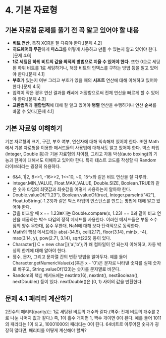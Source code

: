# 4. 기본 자료형

## 기본 자료형 문제를 풀기 전 꼭 알고 있어야 할 내용
- **비트 연산**, 특히 XOR을 잘 다뤄야 한다.[문제 4.2]
- **히드웨어와 무관**하게 **마스크**를 어떻게 사용하고 만들 수 있는지 알고 있어야 한다.[문제 4.6]
- **1로 세팅된 하위 비트의 값을 최적의 방법으로 지울 수 있어야 한다.** 또한 0으로 세팅된 하위 비트를 1로 세팅하거나, 해당 비트의 인덱스를 구하는 방법 등을 알고 있어야 한다.[문제 4.1]
- **부호**가 있는지 여부 그리고 부호가 있을 때의 **시프트** 연산에 대해 이해하고 있어야 한다.[문제 4.5]
- 입력이 작은 경우 연산 결과를 **캐시**에 저장함으로써 전체 연산을 빠르게 할 수 있어야 한다.[문제 4.3]
- **교환법칙**과 **결합법칙**에 대해 잘 알고 있어야 **병렬** 연산을 수행하거나 연산 **순서**를 바꿀 수 있다.[문제 4.1]

## 기본 자료형 이해하기
기본 자료형의 크기, 구간, 부호 여부, 연산자에 대해 익숙해져 있어야 한다. 또한 Math에서 기본 자로형을 이용한 메서드들의 사용법에 대해서도 알고 있어야 한다. 박스 타입(Integer, Double 등)과 기본 자료형의 차이점, 그리고 자동 박싱(auto boxing)의 기능과 한계에 대해서도 이해하고 있어야 한다. 특히 테스트 코드를 작성할 때 Random 라이브러리는 굉장히 유용하다.

- 6&4, 1|2, 8>>1, -16>>2, 1<<10, ~0, 15^x와 같은 비트 연산을 잘 다루라.
- Integer.MIN_VALUE, Float.MAX_VALUE, Double.SIZE, Boolean.TRUE와 같은 숫자 타입의 최댓값과 최솟값을 어떻게 사용하는지 알아야 한다.
- Double.valueOf("1.23"), Boolean.valueOf(true), Integer.parseInt("42"), Float.toString(-1.23)과 같은 박스 타입의 인스턴스를 만드는 방법에 대해 알고 있어야 한다.
- 값을 비교할 때 x == 1.23보다는 Double.compare(x, 1.23) == 0과 같이 비교 연산을 제공하는 박스 타입의 정적 메서드를 사용한다. 이러한 메서드들은 부동 소수점의 양수 무한대, 음수 무한대, NaN에 대해 보다 탄력적으로 동작한다.
- Math의 핵심 메서드에는 abs(-34.5), ceil(2.17), floor(3.14), min(x, -4), max(3.14, y), pow(2.71, 3.14), sqrt(225) 등이 있다.
- Character[] C = new char[]{'a','b'};가 왜 컴파일이 안 되는지 이해하고, 자동 박싱의 한계에 대해 알아야 한다.
- 정수, 문자, 그리고 문자열 간의 변환 방법을 알아두자. 예를 들어 Character.getNumericValue(x)(혹은 x - '0')은 문자로 나타낸 숫자를 실제 숫자로 바꾸고, String.valueOf(123)는 숫자를 문자열로 바꾼다.
- Random의 핵심 메서드에는 nextInt(16), nextInt(), nextBoolean(), nextDouble() 등이 있다. nextDouble()은 [0, 1) 사이의 값을 반환한다.

## 문제 4.1 패리티 계산하기
2진수의 패리티(parity)는 1로 세팅된 비트의 개수와 같다.(역주: 전체 비트의 개수를 2로 나눈 나머지 값과 같다.) 즉, 1이 홀수 개이면 1, 짝수 개이면 0이 된다. 예를 들어 1011의 패리티는 1이 되고, 10001000의 패리티는 0이 된다. 64비트로 이루어진 숫자가 굉장히 많다면, 패리티를 어떻게 계산해야 할까?

